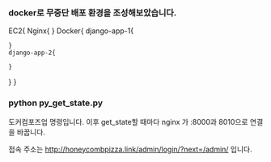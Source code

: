 ### docker로 무중단 배포 환경을 조성해보았습니다.
EC2{
  Nginx{
  }
  Docker{
    django-app-1{
    
    }
    django-app-2{
    
    }
  }
}
### python py_get_state.py

도커컴포즈업 명령입니다.
이후 get_state할 때마다 nginx 가 :8000과 8010으로 연결을 바꿉니다.

접속 주소는
http://honeycombpizza.link/admin/login/?next=/admin/
입니다.
